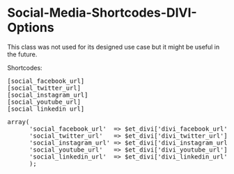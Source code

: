 # Social-Media-Shortcodes-DIVI-Options

This class was not used for its designed use case but it might be useful in the future.

Shortcodes:

<pre>
[social_facebook_url]
[social_twitter_url]
[social_instagram_url]
[social_youtube_url]
[social_linkedin_url]
</pre>

<pre>
array(
      'social_facebook_url'  => $et_divi['divi_facebook_url'],
      'social_twitter_url'   => $et_divi['divi_twitter_url'],
      'social_instagram_url' => $et_divi['divi_instagram_url'],
      'social_youtube_url'   => $et_divi['divi_youtube_url'],
      'social_linkedin_url'  => $et_divi['divi_linkedin_url']
      );
</pre>
